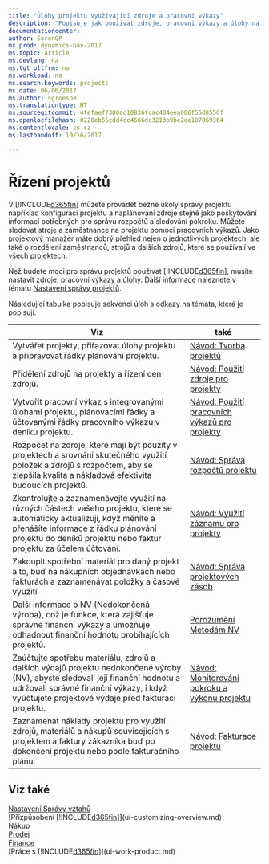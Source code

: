```yaml
---
title: "Úlohy projektu využívající zdroje a pracovní výkazy"
description: "Popisuje jak používat zdroje, pracovní výkazy a úlohy na řízení projektů."
documentationcenter: 
author: SorenGP
ms.prod: dynamics-nav-2017
ms.topic: article
ms.devlang: na
ms.tgt_pltfrm: na
ms.workload: na
ms.search.keywords: projects
ms.date: 06/06/2017
ms.author: sgroespe
ms.translationtype: HT
ms.sourcegitcommit: 4fefaef7380ac10836fcac404eea006f55d8556f
ms.openlocfilehash: 0220eb55cdd4cc4666dc3213b9be2ee187069364
ms.contentlocale: cs-cz
ms.lasthandoff: 10/16/2017

---
```

# <a name="project-management"></a>Řízení projektů
V [!INCLUDE[d365fin](includes/d365fin_md.md)] můžete provádět běžné úkoly správy projektu například konfiguraci projektu a naplánování zdroje stejně jako poskytování informací potřebných pro správu rozpočtů a sledování pokroku. Můžete sledovat stroje a zaměstnance na projektu pomocí pracovních výkazů. Jako projektový manažer máte dobrý přehled nejen o jednotlivých projektech, ale také o rozdělení zaměstnanců, strojů a dalších zdrojů, které se používají ve všech projektech.

Než budete moci pro správu projektů používat [!INCLUDE[d365fin](includes/d365fin_md.md)], musíte nastavit zdroje, pracovní výkazy a úlohy. Další informace naleznete v tématu [Nastavení správy projektů](projects-setup-projects.md).  

Následující tabulka popisuje sekvenci úloh s odkazy na témata, která je popisují.

| Viz | také |
| --- | --- |
| Vytvářet projekty, přiřazovat úlohy projektu a připravovat řádky plánování projektu. |[Návod: Tvorba projektů](projects-how-create-jobs.md) |
| Přidělení zdrojů na projekty a řízení cen zdrojů. |[Návod: Použití zdroje pro projekty](projects-how-use-resources.md) |
| Vytvořit pracovní výkaz s integrovanými úlohami projektu, plánovacími řádky a účtovanými řádky pracovního výkazu v deníku projektu. |[Návod: Použití pracovních výkazů pro projekty](projects-how-use-time-sheets.md) |
| Rozpočet na zdroje, které mají být použity v projektech a srovnání skutečného využití položek a zdrojů s rozpočtem, aby se zlepšila kvalita a nákladová efektivita budoucích projektů. |[Návod: Správa rozpočtů projektu](projects-how-manage-budgets.md) |
| Zkontrolujte a zaznamenávejte využití na různých částech vašeho projektu, které se automaticky aktualizují, když měníte a přenášíte informace z řádku plánování projektu do deníků projektu nebo faktur projektu za účelem účtování. |[Návod: Využití záznamu pro projekty](projects-how-record-job-usage.md) |
| Zakoupit spotřební materiál pro daný projekt a to, buď na nákupních objednávkách nebo fakturách a zaznamenávat položky a časové využití. |[Návod: Správa projektových zásob](projects-how-manage-project-supplies.md) |
| Další informace o NV (Nedokončená výroba), což je funkce, která zajišťuje správné finanční výkazy a umožňuje odhadnout finanční hodnotu probíhajících projektů. |[Porozumění Metodám NV](projects-understanding-wip.md) |
| Zaúčtujte spotřebu materiálu, zdrojů a dalších výdajů projektu nedokončené výroby (NV), abyste sledovali její finanční hodnotu a udržovali správné finanční výkazy, i když vyúčtujete projektové výdaje před fakturací projektu. |[Návod: Monitorování pokroku a výkonu projektu](projects-how-monitor-progress-performance.md) |
| Zaznamenat náklady projektu pro využití zdrojů, materiálů a nákupů souvisejících s projektem a faktury zákazníka buď po dokončení projektu nebo podle fakturačního plánu. |[Návod: Fakturace projektu](projects-how-invoice-jobs.md) |

## <a name="see-also"></a>Viz také
[Nastavení Správy vztahů](projects-setup-projects.md)  
[Přizpůsobení [!INCLUDE[d365fin](includes/d365fin_md.md)]](ui-customizing-overview.md)      
[Nákup](purchasing-manage-purchasing.md)         
[Prodej](sales-manage-sales.md)    
[Finance](finance.md)  
[Práce s [!INCLUDE[d365fin](includes/d365fin_md.md)]](ui-work-product.md)  

